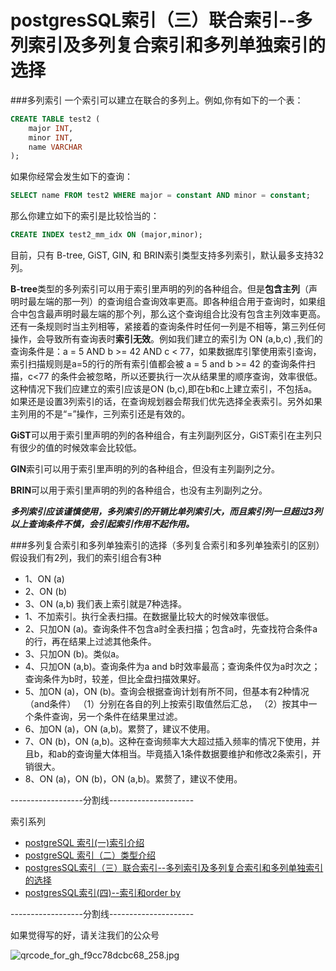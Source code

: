 # postgresSQL索引（三）联合索引--多列索引及多列复合索引和多列单独索引的选择
###多列索引
一个索引可以建立在联合的多列上。例如,你有如下的一个表：
```sql
CREATE TABLE test2 (
	major INT,
	minor INT,
	name VARCHAR
);
```
如果你经常会发生如下的查询：
```sql
SELECT name FROM test2 WHERE major = constant AND minor = constant;
```
那么你建立如下的索引是比较恰当的：
```sql
CREATE INDEX test2_mm_idx ON (major,minor);
```
目前，只有 B-tree, GiST, GIN, 和 BRIN索引类型支持多列索引，默认最多支持32列。  

 **B-tree**类型的多列索引可以用于索引里声明的列的各种组合。但是**包含主列**（声明时最左端的那一列）的查询组合查询效率更高。即各种组合用于查询时，如果组合中包含最声明时最左端的那个列，那么这个查询组合比没有包含主列效率更高。还有一条规则时当主列相等，紧接着的查询条件时任何一列是不相等，第三列任何操作，会导致所有查询表时**索引无效**。例如我们建立的索引为 ON (a,b,c) ,我们的查询条件是：a = 5 AND b >= 42 AND c < 77，如果数据库引擎使用索引查询，索引扫描规则是a=5的行的所有索引值都会被 a = 5 and b >= 42 的查询条件扫描，c<77 的条件会被忽略，所以还要执行一次从结果里的顺序查询，效率很低。这种情况下我们应建立的索引应该是ON (b,c),即在b和c上建立索引，不包括a。如果还是设置3列索引的话，在查询规划器会帮我们优先选择全表索引。另外如果主列用的不是“=”操作，三列索引还是有效的。

 **GiST**可以用于索引里声明的列的各种组合，有主列副列区分，GiST索引在主列只有很少的值的时候效率会比较低。  

 **GIN**索引可以用于索引里声明的列的各种组合，但没有主列副列之分。  

 **BRIN**可以用于索引里声明的列的各种组合，也没有主列副列之分。  

 ***多列索引应该谨慎使用，多列索引的开销比单列索引大，而且索引列一旦超过3列以上查询条件不慎，会引起索引作用不起作用。***

###多列复合索引和多列单独索引的选择（多列复合索引和多列单独索引的区别）
 假设我们有2列，我们的索引组合有3种
-   1、ON (a)
-  2、ON (b)
- 3、ON (a,b)
我们表上索引就是7种选择。
- 1、不加索引。执行全表扫描。在数据量比较大的时候效率很低。
- 2、只加ON (a)。查询条件不包含a时全表扫描；包含a时，先查找符合条件a的行，再在结果上过滤其他条件。
- 3、只加ON (b)。类似a。
- 4、只加ON (a,b)。查询条件为a and b时效率最高；查询条件仅为a时次之；查询条件为b时，较差，但比全盘扫描效果好。
- 5、加ON (a)，ON (b)。查询会根据查询计划有所不同，但基本有2种情况（and条件）
  （1）分别在各自的列上按索引取值然后汇总，
  （2）按其中一个条件查询，另一个条件在结果里过滤。
- 6、加ON (a)，ON (a,b)。累赘了，建议不使用。
- 7、ON (b)，ON (a,b)。这种在查询频率大大超过插入频率的情况下使用，并且b，和ab的查询量大体相当。毕竟插入1条件数据要维护和修改2条索引，开销很大。
- 8、ON (a)，ON (b)，ON (a,b)。累赘了，建议不使用。


 ------------------分割线---------------------

 索引系列
* [postgreSQL 索引(一)索引介绍](http://icefocus.github.io/blog/postgres/index_1)
* [postgreSQL 索引（二）类型介绍](http://icefocus.github.io/blog/postgres/index_2)
* [postgresSQL索引（三）联合索引--多列索引及多列复合索引和多列单独索引的选择](http://icefocus.github.io/blog/postgres/index_3)
* [postgresSQL索引(四)--索引和order by](http://icefocus.github.io/blog/postgres/index_4)

 ------------------分割线---------------------
 
如果觉得写的好，请关注我们的公众号

![qrcode_for_gh_f9cc78dcbc68_258.jpg](https://upload-images.jianshu.io/upload_images/8155989-d7cfe697173859ed.jpg?imageMogr2/auto-orient/strip%7CimageView2/2/w/1240)